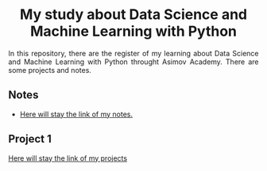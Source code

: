 <h1 style="text-align: center;">My study about Data Science and Machine Learning with Python</h1>

<p style="text-align: justify;">
In this repository, there are the register of my learning about Data Science and Machine Learning with Python throught Asimov Academy. There are some projects and notes.
</p>


<h2>Notes</h2>
<ul>
    <li><a href=''>Here will stay the link of my notes.</a></li>
</ul>

<h2>Project 1</h2>

<a href="">Here will stay the link of my projects</a>